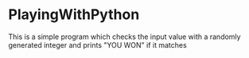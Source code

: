 # PlayingWithPython
This is a simple program which checks the input value with a randomly generated integer and prints "YOU WON" if it matches
